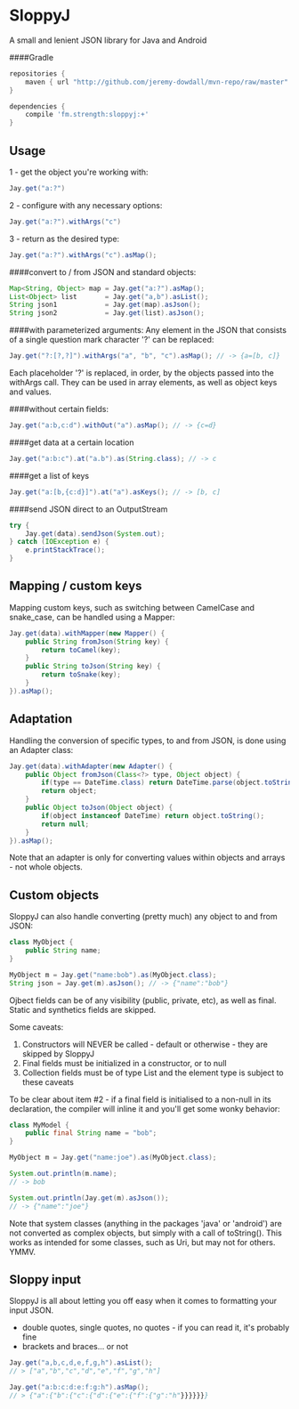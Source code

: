 SloppyJ
=======
A small and lenient JSON library for Java and Android

####Gradle
```groovy
repositories {
    maven { url "http://github.com/jeremy-dowdall/mvn-repo/raw/master" }
}

dependencies {
    compile 'fm.strength:sloppyj:+'
}
```

Usage
----
1 - get the object you're working with:

```java
Jay.get("a:?")
```
2 - configure with any necessary options:

```java
Jay.get("a:?").withArgs("c")
```
3 - return as the desired type:
```java
Jay.get("a:?").withArgs("c").asMap();
```


####convert to / from JSON and standard objects:
```java
Map<String, Object> map = Jay.get("a:?").asMap();
List<Object> list       = Jay.get("a,b").asList();
String json1            = Jay.get(map).asJson();
String json2            = Jay.get(list).asJson();
```

####with parameterized arguments:
Any element in the JSON that consists of a single question mark character '?' can be replaced:
```java
Jay.get("?:[?,?]").withArgs("a", "b", "c").asMap(); // -> {a=[b, c]}
```
Each placeholder '?' is replaced, in order, by the objects passed into the withArgs call.
They can be used in array elements, as well as object keys and values.

####without certain fields:
```java
Jay.get("a:b,c:d").withOut("a").asMap(); // -> {c=d}
```

####get data at a certain location
```java
Jay.get("a:b:c").at("a.b").as(String.class); // -> c
```

####get a list of keys
```java
Jay.get("a:[b,{c:d}]").at("a").asKeys(); // -> [b, c]
```

####send JSON direct to an OutputStream
```java
try {
    Jay.get(data).sendJson(System.out);
} catch (IOException e) {
    e.printStackTrace();
}
```

Mapping / custom keys
---------------------
Mapping custom keys, such as switching between CamelCase and snake_case, can be handled using a Mapper:
```java
Jay.get(data).withMapper(new Mapper() {
    public String fromJson(String key) {
    	return toCamel(key);
	}
	public String toJson(String key) {
		return toSnake(key);
	}
}).asMap();
```

Adaptation
----------
Handling the conversion of specific types, to and from JSON, is done using an Adapter class:
```java
Jay.get(data).withAdapter(new Adapter() {
    public Object fromJson(Class<?> type, Object object) {
        if(type == DateTime.class) return DateTime.parse(object.toString());
        return object;
    }
    public Object toJson(Object object) {
        if(object instanceof DateTime) return object.toString();
        return null;
    }
}).asMap();
```
Note that an adapter is only for converting values within objects and arrays - not whole objects.

Custom objects
--------------
SloppyJ can also handle converting (pretty much) any object to and from JSON:
```java
class MyObject {
    public String name;
}

MyObject m = Jay.get("name:bob").as(MyObject.class);
String json = Jay.get(m).asJson(); // -> {"name":"bob"}
```

Ojbect fields can be of any visibility (public, private, etc), as well as final.
Static and synthetics fields are skipped.

Some caveats:

1. Constructors will NEVER be called - default or otherwise - they are skipped by SloppyJ
1. Final fields must be initialized in a constructor, or to null
1. Collection fields must be of type List and the element type is subject to these caveats

To be clear about item #2 - if a final field is initialised to a non-null in its declaration, the compiler will inline it and you'll get some wonky behavior:
```java
class MyModel {
    public final String name = "bob";
}

MyObject m = Jay.get("name:joe").as(MyObject.class);

System.out.println(m.name);
// -> bob

System.out.println(Jay.get(m).asJson());
// -> {"name":"joe"}
```

Note that system classes (anything in the packages 'java' or 'android') are not converted as complex objects, but simply with a call of toString(). This works as intended for some classes, such as Uri, but may not for others. YMMV.

Sloppy input
------------
SloppyJ is all about letting you off easy when it comes to formatting your input JSON.

* double quotes, single quotes, no quotes - if you can read it, it's probably fine
* brackets and braces... or not

```java
Jay.get("a,b,c,d,e,f,g,h").asList();
// > ["a","b","c","d","e","f","g","h"]

Jay.get("a:b:c:d:e:f:g:h").asMap();
// > {"a":{"b":{"c":{"d":{"e":{"f":{"g":"h"}}}}}}}
```

